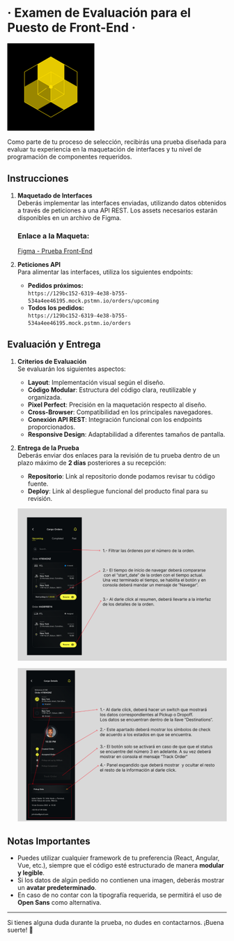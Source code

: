 # &middot; Examen de Evaluación para el Puesto de Front-End &middot; 
<img src="./assets/BEGO.png" alt="BEGO" width="200">

Como parte de tu proceso de selección, recibirás una prueba diseñada para evaluar tu experiencia en la maquetación de interfaces y tu nivel de programación de componentes requeridos.

## Instrucciones

1. **Maquetado de Interfaces**  
   Deberás implementar las interfaces enviadas, utilizando datos obtenidos a través de peticiones a una API REST. Los assets necesarios estarán disponibles en un archivo de Figma.

   ### Enlace a la Maqueta:
   [Figma - Prueba Front-End](https://www.figma.com/design/a3ZLOVSXnQliLKNloQoXN1/Prueba-Devs?node-id=0-1&t=X0XF6OQZqiBiTN8Z-1)

2. **Peticiones API**  
   Para alimentar las interfaces, utiliza los siguientes endpoints:  
   - **Pedidos próximos:**  
     `https://129bc152-6319-4e38-b755-534a4ee46195.mock.pstmn.io/orders/upcoming`  
   - **Todos los pedidos:**  
     `https://129bc152-6319-4e38-b755-534a4ee46195.mock.pstmn.io/orders`


## Evaluación y Entrega

1. **Criterios de Evaluación**  
   Se evaluarán los siguientes aspectos:  
   - **Layout**: Implementación visual según el diseño.  
   - **Código Modular**: Estructura del código clara, reutilizable y organizada.  
   - **Pixel Perfect**: Precisión en la maquetación respecto al diseño.  
   - **Cross-Browser**: Compatibilidad en los principales navegadores.  
   - **Conexión API REST**: Integración funcional con los endpoints proporcionados.  
   - **Responsive Design**: Adaptabilidad a diferentes tamaños de pantalla.

2. **Entrega de la Prueba**  
   Deberás enviar dos enlaces para la revisión de tu prueba dentro de un plazo máximo de **2 días** posteriores a su recepción:  
   - **Repositorio**: Link al repositorio donde podamos revisar tu código fuente.  
   - **Deploy**: Link al despliegue funcional del producto final para su revisión.  

   ![Instrucciones 1](./assets/Instrucciones-1.png)
   
   ![Instrucciones 2](./assets/Instrucciones-2.png)


## Notas Importantes

- Puedes utilizar cualquier framework de tu preferencia (React, Angular, Vue, etc.), siempre que el código esté estructurado de manera **modular y legible**.
- Si los datos de algún pedido no contienen una imagen, deberás mostrar un **avatar predeterminado**.
- En caso de no contar con la tipografía requerida, se permitirá el uso de **Open Sans** como alternativa.

--- 

Si tienes alguna duda durante la prueba, no dudes en contactarnos. ¡Buena suerte! 🚀